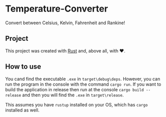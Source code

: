 # Temperature-Converter
Convert between Celsius, Kelvin, Fahrenheit and Rankine!

## Project
This project was created with [Rust](https://github.com/rust-lang) and, above all, with ❤️.

## How to use
You cand find the executable `.exe`  in `target\debug\deps`. However, you can run the program in the console with the command `cargo run`. If you want to build the application in release then run at the console `cargo build --release` and then you will find the `.exe` in `target\release`.

This assumes you have `rustup` installed on your OS, which has `cargo` installed as well.

